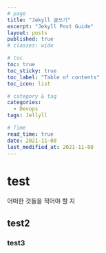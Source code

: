 ```yaml
---
# page
title: "Jekyll 글쓰기"
excerpt: "Jekyll Post Guide"
layout: posts
published: true
# classes: wide

# toc
toc: true 
toc_sticky: true 
toc_label: "Table of contents"
toc_icon: list

# category & tag
categories:
  - Devops
tags: Jellyll

# Time
read_time: true
date: 2021-11-08 
last_modified_at: 2021-11-08 
---
```



# test
 어떠한 것들을 적어야 할 지

## test2
### test3